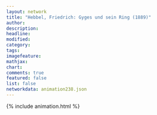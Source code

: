 ```yaml
---
layout: network
title: "Hebbel, Friedrich: Gyges und sein Ring (1889)"
author:
description:
headline:
modified:
category:
tags:
imagefeature: 
mathjax: 
chart: 
comments: true
featured: false
list: false
networkdata: animation238.json
---
```

{% include animation.html %}
